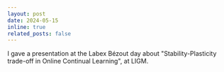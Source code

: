 ```yaml
---
layout: post
date: 2024-05-15
inline: true
related_posts: false
---
```


I gave a presentation at the Labex Bézout day about "Stability-Plasticity trade-off in Online Continual Learning", at LIGM.
